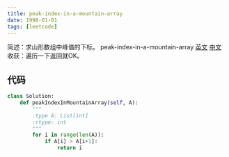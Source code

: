 ```yaml
---
title: peak-index-in-a-mountain-array
date: 1998-01-01
tags: [leetcode]
---
```

简述：求山形数组中峰值的下标。
peak-index-in-a-mountain-array [英文](https://leetcode.com/problems/peak-index-in-a-mountain-array/) [中文](https://leetcode-cn.com/problems/peak-index-in-a-mountain-array/)
收获：遍历一下返回就OK。
<!-- more -->

## 代码
```py
class Solution:
    def peakIndexInMountainArray(self, A):
        """
        :type A: List[int]
        :rtype: int
        """
        for i in range(len(A)):
            if A[i] > A[i+1]:
                return i
```

